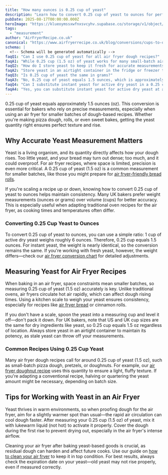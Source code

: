 ```yaml
---
title: "How many ounces is 0.25 cup of yeast"
description: "Learn how to convert 0.25 cup of yeast to ounces for perfect baking every time. Includes UK measurements and air fryer-friendly tips."
pubDate: 2025-08-17T00:00:00.000Z
heroImage: "https://klueoymssxwfnxsvcyhv.supabase.co/storage/v1/object/public/Shmucket/how-many-ounces-is-025-cup-of-yeast.webp"
tags:
  - "measurement"
author: "AirFryerRecipe.co.uk"
canonical: "https://www.airfryerrecipe.co.uk/blog/conversions/cups-to-ounces/how-many-ounces-is-025-cup-of-yeast"
schema: |
  <!-- Schema will be generated automatically -->
faqQ1: "Can I use 0.25 cup of yeast for all air fryer dough recipes?"
faqA1: "While 0.25 cup (1.5 oz) of yeast works for many small-batch air fryer recipes, the exact amount depends on the recipe and desired rise time. Quick-rise doughs may need slightly more, while slower ferments might use less. Always follow trusted recipes, especially when adapting oven recipes for the air fryer."
faqQ2: "How do I store yeast to keep it fresh for accurate measurements?"
faqA2: "Store yeast in an airtight container in the fridge or freezer to extend its shelf life. For active dry yeast, ensure the container is moisture-proof. Always let refrigerated yeast come to room temperature before measuring 0.25 cup (1.5 oz) to avoid condensation affecting your measurements."
faqQ3: "Is 0.25 cup of yeast the same in grams?"
faqA3: "No, 0.25 cup of yeast equals 1.5 ounces, which is approximately 42.5 grams. If your recipe uses metric measurements, use a kitchen scale for precision. This is especially helpful for air fryer baking, where small quantity adjustments can make a big difference."
faqQ4: "Can I substitute instant yeast for active dry yeast in a 0.25 cup measurement?"
faqA4: "Yes, you can substitute instant yeast for active dry yeast at a 1:1 ratio by weight (1.5 oz or 0.25 cup). However, instant yeast doesn’t require proofing and may rise faster, so adjust your air fryer cooking time accordingly. For best results, check the recipe’s specific instructions."
---
```

<p>0.25 cup of yeast equals approximately 1.5 ounces (oz). This conversion is essential for bakers who rely on precise measurements, especially when using an air fryer for smaller batches of dough-based recipes. Whether you're making pizza dough, rolls, or even sweet bakes, getting the yeast quantity right ensures perfect texture and rise.</p>  

<h2>Why Accurate Yeast Measurement Matters</h2>  
<p>Yeast is a living organism, and its quantity directly affects how your dough rises. Too little yeast, and your bread may turn out dense; too much, and it could overproof. For air fryer recipes, where space is limited, precision is even more critical. A 0.25 cup of yeast (1.5 oz) is a common measurement for smaller batches, like those you might prepare for <a href=https://www.airfryerrecipe.co.uk/recipes>air fryer-friendly bread rolls</a>.</p>  

<p>If you're scaling a recipe up or down, knowing how to convert 0.25 cup of yeast to ounces helps maintain consistency. Many UK bakers prefer weight measurements (ounces or grams) over volume (cups) for better accuracy. This is especially useful when adapting traditional oven recipes for the air fryer, as cooking times and temperatures often differ.</p>  

<h3>Converting 0.25 Cup Yeast to Ounces</h3>  
<p>To convert 0.25 cup of yeast to ounces, you can use a simple ratio: 1 cup of active dry yeast weighs roughly 6 ounces. Therefore, 0.25 cup equals 1.5 ounces. For instant yeast, the weight is nearly identical, so the conversion remains the same. If you're working with fresh yeast, however, the weight differs—check our <a href=https://www.airfryerrecipe.co.uk/air-fryer-conversion-chart>air fryer conversion chart</a> for detailed adjustments.</p>  

<h2>Measuring Yeast for Air Fryer Recipes</h2>  
<p>When baking in an air fryer, space constraints mean smaller batches, so measuring 0.25 cup of yeast (1.5 oz) accurately is key. Unlike traditional ovens, air fryers circulate hot air rapidly, which can affect dough rising times. Using a kitchen scale to weigh your yeast ensures consistency, especially for recipes like <a href=https://www.airfryerrecipe.co.uk/recipe-category/bread>air fryer bread</a> or cinnamon rolls.</p>  

<p>If you don't have a scale, spoon the yeast into a measuring cup and level it off—don't pack it down. For UK bakers, note that US and UK cup sizes are the same for dry ingredients like yeast, so 0.25 cup equals 1.5 oz regardless of location. Always store yeast in an airtight container to maintain its potency, as stale yeast can throw off your measurements.</p>  

<h3>Common Recipes Using 0.25 Cup Yeast</h3>  
<p>Many air fryer dough recipes call for around 0.25 cup of yeast (1.5 oz), such as small-batch pizza dough, pretzels, or doughnuts. For example, our <a href=https://www.airfryerrecipe.co.uk/recipe-category/dessert>air fryer doughnut recipe</a> uses this quantity to ensure a light, fluffy texture. If you're adapting a conventional recipe, halving or quartering the yeast amount might be necessary, depending on batch size.</p>  

<h2>Tips for Working with Yeast in an Air Fryer</h2>  
<p>Yeast thrives in warm environments, so when proofing dough for the air fryer, aim for a slightly warmer spot than usual—the rapid air circulation can cool dough faster. After measuring your 0.25 cup (1.5 oz) of yeast, mix it with lukewarm liquid (not hot) to activate it properly. Cover the dough during the first rise to prevent drying out, especially in the air fryer's intense airflow.</p>  

<p>Cleaning your air fryer after baking yeast-based goods is crucial, as residual dough can harden and affect future cooks. Use our guide on <a href=https://www.airfryerrecipe.co.uk/air-fryer-cleaner>how to clean your air fryer</a> to keep it in top condition. For best results, always check the expiration date on your yeast—old yeast may not rise properly, even if measured correctly.</p>
